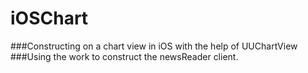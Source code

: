 # iOSChart
###Constructing on a chart view in iOS with the help of UUChartView
###Using the work to construct the newsReader client.